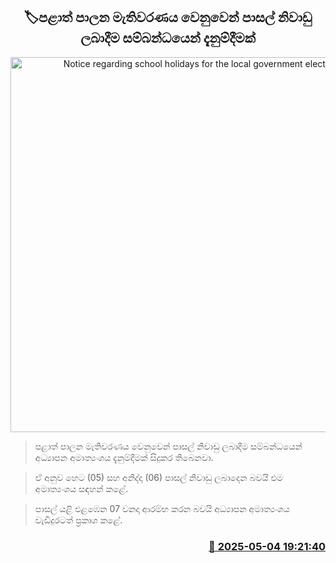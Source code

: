 <p align='center'><b><h2 align='center' title='Notice regarding school holidays for the local government elections'>🏷පළාත් පාලන මැතිවරණය වෙනුවෙන් පාසල් නිවාඩු ලබාදීම සම්බන්ධයෙන් දැනුම්දීමක්</h2></b></p>
<p align='center'><img src='https://helakuru.sgp1.cdn.digitaloceanspaces.com/esana/images/lib/school-students[1].jpg' width='600' alt='Notice regarding school holidays for the local government elections'></p>

> පළාත් පාලන මැතිවරණය වෙනුවෙන් පාසල් නිවාඩු ලබාදීම සම්බන්ධයෙන් අධ්‍යාපන අමාත්‍යංශය දැනුම්දීමක් සිදුකර තිබෙනවා.

> ඒ අනුව හෙට (05) සහ අනිද්දා (06) පාසල් නිවාඩු ලබාදෙන බවයි එම අමාත්‍යංශය සඳහන් කළේ.

> පාසල් යළි එළඹෙන 07 වනදා ආරම්භ කරන බවයි අධ්‍යාපන අමාත්‍යංශය වැඩිදුරටත් ප්‍රකාශ කළේ.



<h3 align='right'><a href='https://www.helakuru.lk/esana/p/109787/'>📅 2025-05-04 19:21:40</a></h3>
